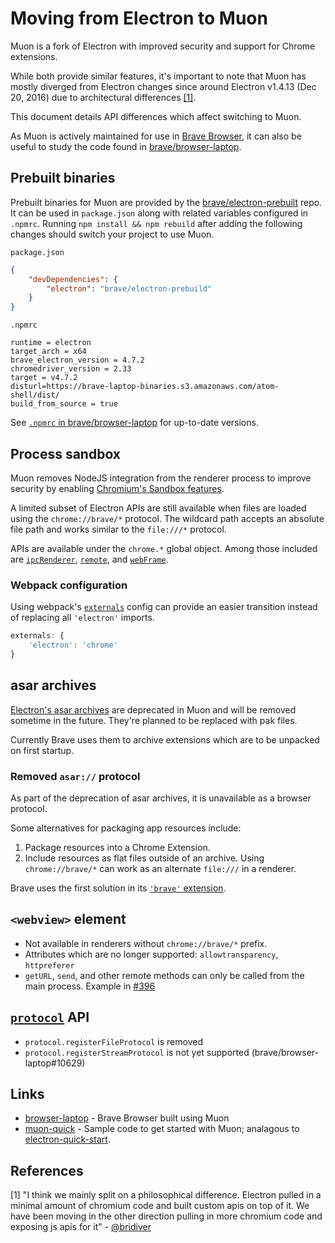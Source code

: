 # Moving from Electron to Muon

Muon is a fork of Electron with improved security and support for Chrome extensions.

While both provide similar features, it's important to note that Muon has mostly diverged from Electron changes since around Electron v1.4.13 (Dec 20, 2016) due to architectural differences [[1]](#ref1).

This document details API differences which affect switching to Muon.

As Muon is actively maintained for use in [Brave Browser](https://brave.com/), it can also be useful to study the code found in [brave/browser-laptop](https://github.com/brave/browser-laptop).

## Prebuilt binaries

Prebuilt binaries for Muon are provided by the [brave/electron-prebuilt](https://github.com/brave/electron-prebuilt) repo. It can be used in `package.json` along with related variables configured in `.npmrc`. Running `npm install && npm rebuild` after adding the following changes should switch your project to use Muon.

`package.json`
```json
{
	"devDependencies": {
		"electron": "brave/electron-prebuild"
	}
}
```

`.npmrc`
```
runtime = electron
target_arch = x64
brave_electron_version = 4.7.2
chromedriver_version = 2.33
target = v4.7.2
disturl=https://brave-laptop-binaries.s3.amazonaws.com/atom-shell/dist/
build_from_source = true
```

See [`.npmrc` in brave/browser-laptop](https://github.com/brave/browser-laptop/blob/master/.npmrc) for up-to-date versions.

## Process sandbox

Muon removes NodeJS integration from the renderer process to improve security by enabling [Chromium's Sandbox features](https://chromium.googlesource.com/chromium/src/+/b4730a0c2773d8f6728946013eb812c6d3975bec/docs/design/sandbox.md).

A limited subset of Electron APIs are still available when files are loaded using the `chrome://brave/*` protocol. The wildcard path accepts an absolute file path and works similar to the `file:///*` protocol.

APIs are available under the `chrome.*` global object. Among those included are [`ipcRenderer`](../api/ipc-renderer.md), [`remote`](../api/remote.md), and [`webFrame`](../api/web-frame.md).

### Webpack configuration

Using webpack's [`externals`](https://webpack.js.org/configuration/externals/) config can provide an easier transition instead of replacing all `'electron'` imports.
```js
externals: {
    'electron': 'chrome'
}
```

## asar archives

[Electron's asar archives](https://github.com/electron/asar) are deprecated in Muon and will be removed sometime in the future. They're planned to be replaced with pak files.

Currently Brave uses them to archive extensions which are to be unpacked on first startup.

### Removed `asar://` protocol

As part of the deprecation of asar archives, it is unavailable as a browser protocol.

Some alternatives for packaging app resources include:
1. Package resources into a Chrome Extension.
1. Include resources as flat files outside of an archive. Using `chrome://brave/*` can work as an alternate `file:///` in a renderer.

Brave uses the first solution in its [`'brave'` extension](https://github.com/brave/browser-laptop/tree/master/app/extensions/brave).

## `<webview>` element

- Not available in renderers without `chrome://brave/*` prefix.
- Attributes which are no longer supported: `allowtransparency`, `httpreferer`
- `getURL`, `send`, and other remote methods can only be called from the main process. Example in [#396](https://github.com/brave/muon/issues/396#issuecomment-358521847)

## [`protocol`](../api/protocol.md) API

- `protocol.registerFileProtocol` is removed
- `protocol.registerStreamProtocol` is not yet supported (brave/browser-laptop#10629)

## Links

- [browser-laptop](https://github.com/brave/browser-laptop) - Brave Browser built using Muon
- [muon-quick](https://github.com/brave/muon-quick) - Sample code to get started with Muon; analagous to [electron-quick-start](https://github.com/electron/electron-quick-start).

## References

<a name="ref1">[1]</a> "I think we mainly split on a philosophical difference. Electron pulled in a minimal amount of chromium code and built custom apis on top of it. We have been moving in the other direction pulling in more chromium code and exposing js apis for it" - [@bridiver](https://github.com/bridiver)
